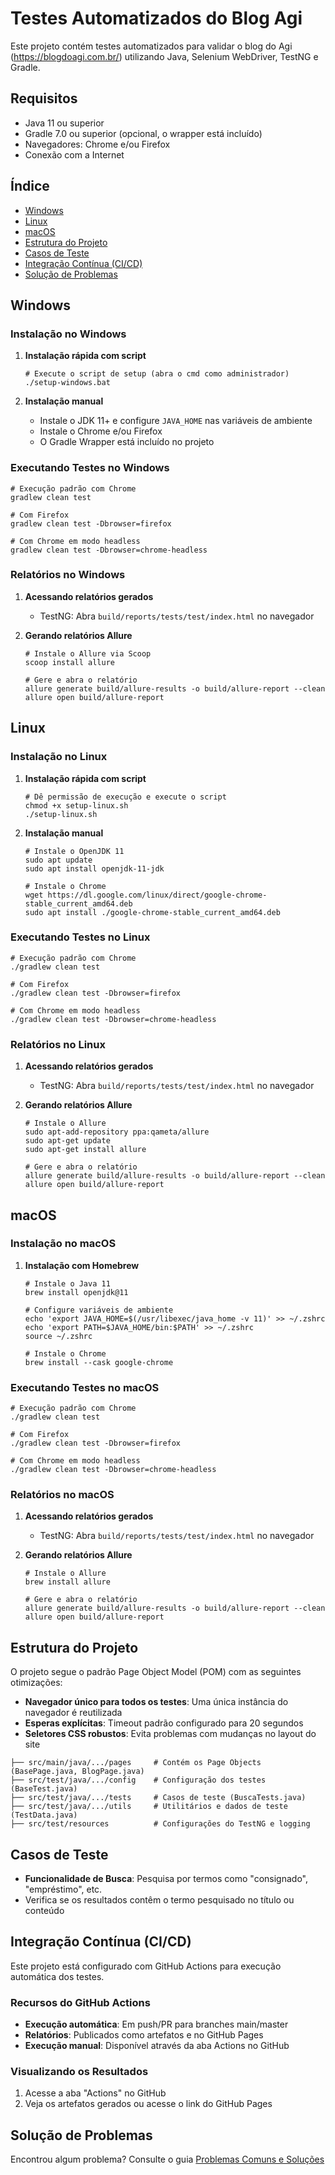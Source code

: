 # Testes Automatizados do Blog Agi

Este projeto contém testes automatizados para validar o blog do Agi (https://blogdoagi.com.br/) utilizando Java, Selenium WebDriver, TestNG e Gradle.

## Requisitos

- Java 11 ou superior
- Gradle 7.0 ou superior (opcional, o wrapper está incluído)
- Navegadores: Chrome e/ou Firefox
- Conexão com a Internet

## Índice
- [Windows](#windows)
- [Linux](#linux)
- [macOS](#macos)
- [Estrutura do Projeto](#estrutura-do-projeto)
- [Casos de Teste](#casos-de-teste)
- [Integração Contínua (CI/CD)](#integração-contínua-cicd)
- [Solução de Problemas](#solução-de-problemas)

## Windows

### Instalação no Windows

1. **Instalação rápida com script**
   ```shell
   # Execute o script de setup (abra o cmd como administrador)
   ./setup-windows.bat
   ```

2. **Instalação manual**
   - Instale o JDK 11+ e configure `JAVA_HOME` nas variáveis de ambiente
   - Instale o Chrome e/ou Firefox
   - O Gradle Wrapper está incluído no projeto

### Executando Testes no Windows

```shell
# Execução padrão com Chrome
gradlew clean test

# Com Firefox
gradlew clean test -Dbrowser=firefox

# Com Chrome em modo headless
gradlew clean test -Dbrowser=chrome-headless
```

### Relatórios no Windows

1. **Acessando relatórios gerados**
   - TestNG: Abra `build/reports/tests/test/index.html` no navegador
   
2. **Gerando relatórios Allure**
   ```shell
   # Instale o Allure via Scoop
   scoop install allure

   # Gere e abra o relatório
   allure generate build/allure-results -o build/allure-report --clean
   allure open build/allure-report
   ```

## Linux

### Instalação no Linux

1. **Instalação rápida com script**
   ```shell
   # Dê permissão de execução e execute o script
   chmod +x setup-linux.sh
   ./setup-linux.sh
   ```

2. **Instalação manual**
   ```shell
   # Instale o OpenJDK 11
   sudo apt update
   sudo apt install openjdk-11-jdk
   
   # Instale o Chrome
   wget https://dl.google.com/linux/direct/google-chrome-stable_current_amd64.deb
   sudo apt install ./google-chrome-stable_current_amd64.deb
   ```

### Executando Testes no Linux

```shell
# Execução padrão com Chrome
./gradlew clean test

# Com Firefox
./gradlew clean test -Dbrowser=firefox

# Com Chrome em modo headless
./gradlew clean test -Dbrowser=chrome-headless
```

### Relatórios no Linux

1. **Acessando relatórios gerados**
   - TestNG: Abra `build/reports/tests/test/index.html` no navegador
   
2. **Gerando relatórios Allure**
   ```shell
   # Instale o Allure
   sudo apt-add-repository ppa:qameta/allure
   sudo apt-get update
   sudo apt-get install allure

   # Gere e abra o relatório
   allure generate build/allure-results -o build/allure-report --clean
   allure open build/allure-report
   ```

## macOS

### Instalação no macOS

1. **Instalação com Homebrew**
   ```shell
   # Instale o Java 11
   brew install openjdk@11
   
   # Configure variáveis de ambiente
   echo 'export JAVA_HOME=$(/usr/libexec/java_home -v 11)' >> ~/.zshrc
   echo 'export PATH=$JAVA_HOME/bin:$PATH' >> ~/.zshrc
   source ~/.zshrc
   
   # Instale o Chrome
   brew install --cask google-chrome
   ```

### Executando Testes no macOS

```shell
# Execução padrão com Chrome
./gradlew clean test

# Com Firefox
./gradlew clean test -Dbrowser=firefox

# Com Chrome em modo headless
./gradlew clean test -Dbrowser=chrome-headless
```

### Relatórios no macOS

1. **Acessando relatórios gerados**
   - TestNG: Abra `build/reports/tests/test/index.html` no navegador
   
2. **Gerando relatórios Allure**
   ```shell
   # Instale o Allure
   brew install allure

   # Gere e abra o relatório
   allure generate build/allure-results -o build/allure-report --clean
   allure open build/allure-report
   ```

## Estrutura do Projeto

O projeto segue o padrão Page Object Model (POM) com as seguintes otimizações:

- **Navegador único para todos os testes**: Uma única instância do navegador é reutilizada
- **Esperas explícitas**: Timeout padrão configurado para 20 segundos
- **Seletores CSS robustos**: Evita problemas com mudanças no layout do site

```
├── src/main/java/.../pages     # Contém os Page Objects (BasePage.java, BlogPage.java)
├── src/test/java/.../config    # Configuração dos testes (BaseTest.java)
├── src/test/java/.../tests     # Casos de teste (BuscaTests.java)
├── src/test/java/.../utils     # Utilitários e dados de teste (TestData.java)
├── src/test/resources          # Configurações do TestNG e logging
```

## Casos de Teste

- **Funcionalidade de Busca**: Pesquisa por termos como "consignado", "empréstimo", etc.
- Verifica se os resultados contêm o termo pesquisado no título ou conteúdo

## Integração Contínua (CI/CD)

Este projeto está configurado com GitHub Actions para execução automática dos testes.

### Recursos do GitHub Actions

- **Execução automática**: Em push/PR para branches main/master
- **Relatórios**: Publicados como artefatos e no GitHub Pages
- **Execução manual**: Disponível através da aba Actions no GitHub

### Visualizando os Resultados

1. Acesse a aba "Actions" no GitHub
2. Veja os artefatos gerados ou acesse o link do GitHub Pages

## Solução de Problemas

Encontrou algum problema? Consulte o guia [Problemas Comuns e Soluções](PROBLEMAS-COMUNS.md)

